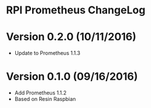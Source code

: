 RPI Prometheus ChangeLog
=================================

# Version 0.2.0 (10/11/2016)

- Update to Prometheus 1.1.3

# Version 0.1.0 (09/16/2016)

- Add Prometheus 1.1.2
- Based on Resin Raspbian
